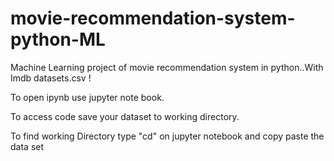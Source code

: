 # movie-recommendation-system-python-ML
Machine Learning project of movie recommendation system in python..With Imdb datasets.csv !

To open ipynb use jupyter note book.

To access code save your dataset to working directory.

To find working Directory type "cd" on jupyter notebook and copy paste the data set


